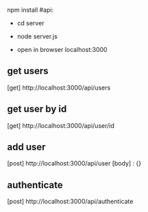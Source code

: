 npm install
#api: 
* cd server
* node server.js

* open in browser localhost:3000


## get users
[get]
http://localhost:3000/api/users

## get user by id 
[get]
http://localhost:3000/api/user/id

## add user 
[post]
http://localhost:3000/api/user
[body] : {} 

## authenticate
[post]
http://localhost:3000/api/authenticate
